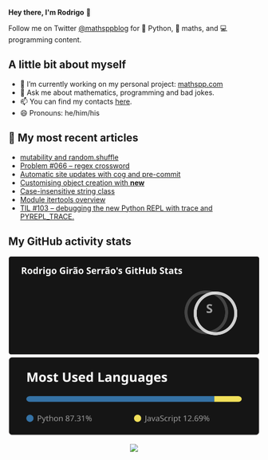 **Hey there, I'm Rodrigo** 👋

Follow me on Twitter [@mathsppblog][twitter] for 🐍 Python, 🧠 maths, and 💻 programming content.


## A little bit about myself

- 🔭 I’m currently working on my personal project: [mathspp.com](https://mathspp.com)
- 💬 Ask me about mathematics, programming and bad jokes.
- 📫 You can find my contacts [here](https://mathspp.com/about#contacts).
- 😄 Pronouns: he/him/his


## 📖 My most recent articles

<!-- BLOG-POST-LIST:START -->
- [mutability and random.shuffle](https://mathspp.com/blog/mutability-and-random-shuffle)
- [Problem #066 – regex crossword](https://mathspp.com/blog/problems/regex-crossword)
- [Automatic site updates with cog and pre-commit](https://mathspp.com/blog/automatic-site-updates-with-cog-and-pre-commit)
- [Customising object creation with __new__](https://mathspp.com/blog/customising-object-creation-with-__new__)
- [Case-insensitive string class](https://mathspp.com/blog/case-insensitive-string-class)
- [Module itertools overview](https://mathspp.com/blog/module-itertools-overview)
- [TIL #103 – debugging the new Python REPL with trace and PYREPL_TRACE.](https://mathspp.com/blog/til/debugging-the-new-python-repl-with-trace-and-pyrepl-trace)
<!-- BLOG-POST-LIST:END -->


##  My GitHub activity stats

<!-- Thanks to ofek! -->

<img src="general_stats.svg" alt="GitHub Statistics" loading="lazy">

<img src="language_stats.svg" alt="Top Languages" loading="lazy">

<p align='center'><img src='https://visitor-badge.laobi.icu/badge?page_id=RodrigoGiraoSerrao'></p>

[twitter]: https://twitter.com/mathsppblog
